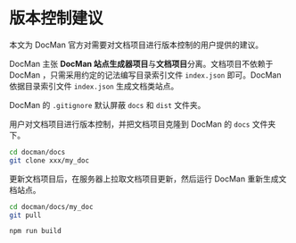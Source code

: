 # 版本控制建议

本文为 DocMan 官方对需要对文档项目进行版本控制的用户提供的建议。

DocMan 主张 **DocMan 站点生成器项目**与**文档项目**分离。文档项目不依赖于 DocMan ，只需采用约定的记法编写目录索引文件 `index.json` 即可。DocMan 依据目录索引文件 `index.json` 生成文档类站点。

DocMan 的 `.gitignore` 默认屏蔽 `docs` 和 `dist` 文件夹。

用户对文档项目进行版本控制，并把文档项目克隆到 DocMan 的 `docs` 文件夹下。

```sh
cd docman/docs
git clone xxx/my_doc
```

更新文档项目后，在服务器上拉取文档项目更新，然后运行 DocMan 重新生成文档站点。

```sh
cd docman/docs/my_doc
git pull

npm run build
```
